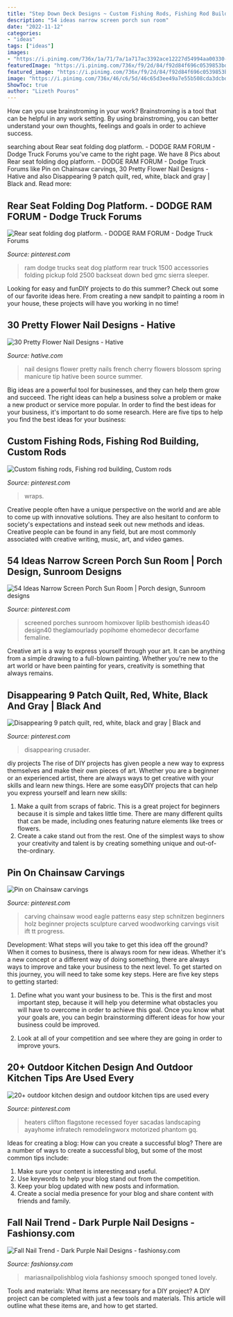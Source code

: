 ```yaml
---
title: "Step Down Deck Designs ~ Custom Fishing Rods, Fishing Rod Building, Custom Rods"
description: "54 ideas narrow screen porch sun room"
date: "2022-11-12"
categories:
- "ideas"
tags: ["ideas"]
images:
- "https://i.pinimg.com/736x/1a/71/7a/1a717ac3392ace12227d54994aa00330--black-and-gray--patch-quilt.jpg"
featuredImage: "https://i.pinimg.com/736x/f9/2d/84/f92d84f696c0539853bdb5d871f65b08.jpg"
featured_image: "https://i.pinimg.com/736x/f9/2d/84/f92d84f696c0539853bdb5d871f65b08.jpg"
image: "https://i.pinimg.com/736x/46/c6/5d/46c65d3ee49a7e55b508cda3dcbd140a.jpg"
ShowToc: true
author: "Lizeth Pouros"
---
```



How can you use brainstroming in your work?
Brainstroming is a tool that can be helpful in any work setting. By using brainstroming, you can better understand your own thoughts, feelings and goals in order to achieve success.

	

		
searching about Rear seat folding dog platform. - DODGE RAM FORUM - Dodge Truck Forums you've came to the right page. We have 8 Pics about Rear seat folding dog platform. - DODGE RAM FORUM - Dodge Truck Forums like Pin on Chainsaw carvings, 30 Pretty Flower Nail Designs - Hative and also Disappearing 9 patch quilt, red, white, black and gray | Black and. Read more:
		
    
## Rear Seat Folding Dog Platform. - DODGE RAM FORUM - Dodge Truck Forums

<img loading=lazy src="https://i.pinimg.com/736x/67/2f/16/672f164d44f96729c76908fd6d3072d7--dodge-trucks-dodge-ram--accessories.jpg?b=t" onerror="this.onerror=null;this.src='https://tse3.mm.bing.net/th?id=OIP.2B7XN_m2oydS3N3tTVNf4wHaJ6&amp;pid=15.1';" alt="Rear seat folding dog platform. - DODGE RAM FORUM - Dodge Truck Forums">

_Source: pinterest.com_

>ram dodge trucks seat dog platform rear truck 1500 accessories folding pickup fold 2500 backseat down bed gmc sierra sleeper. 

	

Looking for easy and funDIY projects to do this summer? Check out some of our favorite ideas here. From creating a new sandpit to painting a room in your house, these projects will have you working in no time!

    
## 30 Pretty Flower Nail Designs - Hative

<img loading=lazy src="https://hative.com/wp-content/uploads/2014/11/flower-nail-designs/24-pretty-flower-nail-designs.jpg" onerror="this.onerror=null;this.src='https://tse1.mm.bing.net/th?id=OIP.wzTGca1bT8QSeAhhCGWe5wHaMY&amp;pid=15.1';" alt="30 Pretty Flower Nail Designs - Hative">

_Source: hative.com_

>nail designs flower pretty nails french cherry flowers blossom spring manicure tip hative been source summer. 

	

Big ideas are a powerful tool for businesses, and they can help them grow and succeed. The right ideas can help a business solve a problem or make a new product or service more popular. In order to find the best ideas for your business, it's important to do some research. Here are five tips to help you find the best ideas for your business:

    
## Custom Fishing Rods, Fishing Rod Building, Custom Rods

<img loading=lazy src="https://i.pinimg.com/736x/45/4b/51/454b51882dfa41d9cfaa3a0c7b0f4ece.jpg" onerror="this.onerror=null;this.src='https://tse1.mm.bing.net/th?id=OIP.oAtLOKPoSn41MtzweU7ZpwHaJ3&amp;pid=15.1';" alt="Custom fishing rods, Fishing rod building, Custom rods">

_Source: pinterest.com_

>wraps. 

	

Creative people often have a unique perspective on the world and are able to come up with innovative solutions. They are also hesitant to conform to society's expectations and instead seek out new methods and ideas. Creative people can be found in any field, but are most commonly associated with creative writing, music, art, and video games.

    
## 54 Ideas Narrow Screen Porch Sun Room | Porch Design, Sunroom Designs

<img loading=lazy src="https://i.pinimg.com/736x/46/c6/5d/46c65d3ee49a7e55b508cda3dcbd140a.jpg" onerror="this.onerror=null;this.src='https://tse3.mm.bing.net/th?id=OIP.JdKJw1X_9rBfWQQZM2P4GwAAAA&amp;pid=15.1';" alt="54 Ideas Narrow Screen Porch Sun Room | Porch design, Sunroom designs">

_Source: pinterest.com_

>screened porches sunroom homixover liplib besthomish ideas40 design40 theglamourlady popihome ehomedecor decorfame femaline. 

	

Creative art is a way to express yourself through your art. It can be anything from a simple drawing to a full-blown painting. Whether you're new to the art world or have been painting for years, creativity is something that always remains.

    
## Disappearing 9 Patch Quilt, Red, White, Black And Gray | Black And

<img loading=lazy src="https://i.pinimg.com/736x/1a/71/7a/1a717ac3392ace12227d54994aa00330--black-and-gray--patch-quilt.jpg" onerror="this.onerror=null;this.src='https://tse3.mm.bing.net/th?id=OIP.M1HZrLemCzytsORYWgn2yQHaJ3&amp;pid=15.1';" alt="Disappearing 9 patch quilt, red, white, black and gray | Black and">

_Source: pinterest.com_

>disappearing crusader. 

	

diy projects
The rise of DIY projects has given people a new way to express themselves and make their own pieces of art. Whether you are a beginner or an experienced artist, there are always ways to get creative with your skills and learn new things. Here are some easyDIY projects that can help you express yourself and learn new skills:
1) Make a quilt from scraps of fabric. This is a great project for beginners because it is simple and takes little time. There are many different quilts that can be made, including ones featuring nature elements like trees or flowers.
2) Create a cake stand out from the rest. One of the simplest ways to show your creativity and talent is by creating something unique and out-of-the-ordinary.

    
## Pin On Chainsaw Carvings

<img loading=lazy src="https://i.pinimg.com/736x/0a/69/90/0a69907f1ebb0c793c3c472f541eb5cb.jpg" onerror="this.onerror=null;this.src='https://tse2.mm.bing.net/th?id=OIP.rX6q4LLycrlTTUTfhYYQXgAAAA&amp;pid=15.1';" alt="Pin on Chainsaw carvings">

_Source: pinterest.com_

>carving chainsaw wood eagle patterns easy step schnitzen beginners holz beginner projects sculpture carved woodworking carvings visit ift tt progress. 

	

Development: What steps will you take to get this idea off the ground?
When it comes to business, there is always room for new ideas. Whether it's a new concept or a different way of doing something, there are always ways to improve and take your business to the next level. To get started on this journey, you will need to take some key steps. Here are five key steps to getting started:
1. Define what you want your business to be. This is the first and most important step, because it will help you determine what obstacles you will have to overcome in order to achieve this goal. Once you know what your goals are, you can begin brainstorming different ideas for how your business could be improved.

2. Look at all of your competition and see where they are going in order to improve yours.

    
## 20+ Outdoor Kitchen Design And Outdoor Kitchen Tips Are Used Every

<img loading=lazy src="https://i.pinimg.com/736x/f9/2d/84/f92d84f696c0539853bdb5d871f65b08.jpg" onerror="this.onerror=null;this.src='https://tse4.mm.bing.net/th?id=OIP.WWKXxuUXyGSXqsv5eue9KAHaLH&amp;pid=15.1';" alt="20+ outdoor kitchen design and outdoor kitchen tips are used every">

_Source: pinterest.com_

>heaters clifton flagstone recessed foyer sacadas landscaping ayayhome infratech remodelingworx motorized phantom gq. 

	

Ideas for creating a blog: How can you create a successful blog?
There are a number of ways to create a successful blog, but some of the most common tips include: 
1. Make sure your content is interesting and useful.
2. Use keywords to help your blog stand out from the competition.
3. Keep your blog updated with new posts and information.
4. Create a social media presence for your blog and share content with friends and family.

    
## Fall Nail Trend - Dark Purple Nail Designs - Fashionsy.com

<img loading=lazy src="https://fashionsy.com/wp-content/uploads/2014/10/violas_flowers.04-630x524.jpg" onerror="this.onerror=null;this.src='https://tse2.mm.bing.net/th?id=OIP.nLUbze-VU3Hg1W3Yj9GCjwHaGK&amp;pid=15.1';" alt="Fall Nail Trend - Dark Purple Nail Designs - fashionsy.com">

_Source: fashionsy.com_

>mariasnailpolishblog viola fashionsy smooch sponged toned lovely. 

	

Tools and materials: What items are necessary for a DIY project?
A DIY project can be completed with just a few tools and materials. This article will outline what these items are, and how to get started.

